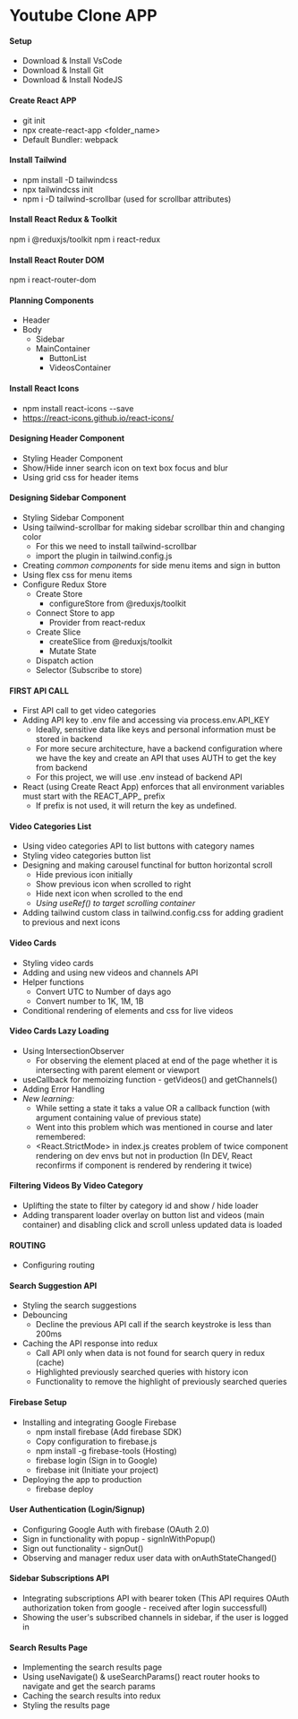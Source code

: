 # Youtube Clone APP

#### Setup ####
- Download & Install VsCode
- Download & Install Git
- Download & Install NodeJS

#### Create React APP ####
- git init
- npx create-react-app <folder_name>
- Default Bundler: webpack

#### Install Tailwind ####
- npm install -D tailwindcss
- npx tailwindcss init
- npm i -D tailwind-scrollbar (used for scrollbar attributes)

#### Install React Redux & Toolkit ####
npm i @reduxjs/toolkit
npm i react-redux

#### Install React Router DOM ####
npm i react-router-dom

#### Planning Components ####
- Header
- Body
    - Sidebar
    - MainContainer
        - ButtonList
        - VideosContainer

#### Install React Icons ####
- npm install react-icons --save
- https://react-icons.github.io/react-icons/

#### Designing Header Component ####
- Styling Header Component
- Show/Hide inner search icon on text box focus and blur 
- Using grid css for header items

#### Designing Sidebar Component ####
- Styling Sidebar Component
- Using tailwind-scrollbar for making sidebar scrollbar thin and changing color
    - For this we need to install tailwind-scrollbar
    - import the plugin in tailwind.config.js
- Creating *common components* for side menu items and sign in button
- Using flex css for menu items
- Configure Redux Store
    - Create Store
        - configureStore from @reduxjs/toolkit
    - Connect Store to app
        - Provider from react-redux
    - Create Slice
        - createSlice from @reduxjs/toolkit
        - Mutate State
    - Dispatch action
    - Selector (Subscribe to store)

#### FIRST API CALL ####
- First API call to get video categories
- Adding API key to .env file and accessing via process.env.API_KEY
    - Ideally, sensitive data like keys and personal information must be stored in backend
    - For more secure architecture, have a backend configuration where we have the key and create an API that uses AUTH to get the key from backend
    - For this project, we will use .env instead of backend API
- React (using Create React App) enforces that all environment variables must start with the REACT_APP_ prefix
    - If prefix is not used, it will return the key as undefined.

#### Video Categories List ####
- Using video categories API to list buttons with category names
- Styling video categories button list
- Designing and making carousel functinal for button horizontal scroll
    - Hide previous icon initially
    - Show previous icon when scrolled to right
    - Hide next icon when scrolled to the end
    - *Using useRef() to target scrolling container*
- Adding tailwind custom class in tailwind.config.css for adding gradient to previous and next icons

#### Video Cards ####
- Styling video cards
- Adding and using new videos and channels API
- Helper functions
    - Convert UTC to Number of days ago
    - Convert number to 1K, 1M, 1B
- Conditional rendering of elements and css for live videos

#### Video Cards Lazy Loading ####
- Using IntersectionObserver
    - For observing the element placed at end of the page whether it is intersecting with parent element or viewport
- useCallback for memoizing function - getVideos() and getChannels()
- Adding Error Handling
- *New learning:* 
    - While setting a state it taks a value OR a callback function (with argument containing value of previous state)
    - Went into this problem which was mentioned in course and later remembered:
    - <React.StrictMode> in index.js creates problem of twice component rendering on dev envs but not in production (In DEV, React reconfirms if component is rendered by rendering it twice)

#### Filtering Videos By Video Category ####
- Uplifting the state to filter by category id and show / hide loader
- Adding transparent loader overlay on button list and videos (main container) and disabling click and scroll unless updated data is loaded

#### ROUTING ####
- Configuring routing

#### Search Suggestion API ####
- Styling the search suggestions
- Debouncing
    - Decline the previous API call if the search keystroke is less than 200ms
- Caching the API response into redux
    - Call API only when data is not found for search query in redux (cache)
    - Highlighted previously searched queries with history icon
    - Functionality to remove the highlight of previously searched queries

#### Firebase Setup ####
- Installing and integrating Google Firebase
    - npm install firebase (Add firebase SDK)
    - Copy configuration to firebase.js
    - npm install -g firebase-tools (Hosting)
    - firebase login (Sign in to Google)
    - firebase init (Initiate your project)
- Deploying the app to production
    - firebase deploy

#### User Authentication (Login/Signup) ####
- Configuring Google Auth with firebase (OAuth 2.0)
- Sign in functionality with popup - signInWithPopup()
- Sign out functionality - signOut()
- Observing and manager redux user data with onAuthStateChanged()

#### Sidebar Subscriptions API ####
- Integrating subscriptions API with bearer token (This API requires OAuth authorization token from google - received after login successfull)
- Showing the user's subscribed channels in sidebar, if the user is logged in

#### Search Results Page ####
- Implementing the search results page
- Using useNavigate() & useSearchParams() react router hooks to navigate and get the search params
- Caching the search results into redux
- Styling the results page